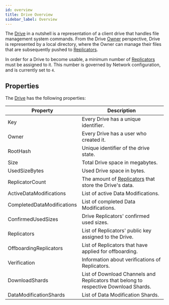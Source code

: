 ```yaml
---
id: overview
title: Drive Overview
sidebar_label: Overview
---
```


The [Drive](overview.md) in a nutshell is a representation of a client drive that handles file management system commands. From the Drive [Owner](../../roles/owner.md) perspective, Drive is represented by a local directory, where the Owner can manage their files that are subsequently pushed to [Replicators](../../roles/replicator.md).

In order for a Drive to become usable, a minimum number of [Replicators](../../roles/replicator.md) must be assigned to it. This number is governed by Network configuration, and is currently set to `4`.

## Properties

The [Drive](overview.md) has the following properties:

|Property|Description|
|---|---
|Key|Every Drive has a unique identifier.
|Owner|Every Drive has a user who created it.
|RootHash|Unique identifier of the drive state.
|Size|Total Drive space in megabytes.
|UsedSizeBytes|Used Drive space in bytes.
|ReplicatorCount|The amount of [Replicators](../replicator/overview.md) that store the Drive's data.
|ActiveDataModifications|List of active Data Modifications.
|CompletedDataModifications|List of completed Data Modifications.
|ConfirmedUsedSizes|Drive Replicators' confirmed used sizes.
|Replicators|List of Replicators' public key assigned to the Drive.
|OffboardingReplicators|List of Replicators that have applied for offboarding.
|Verification|Information about verifications of Replicators.
|DownloadShards|List of Download Channels and Replicators that belong to respective Download Shards.
|DataModificationShards|List of Data Modification Shards.
